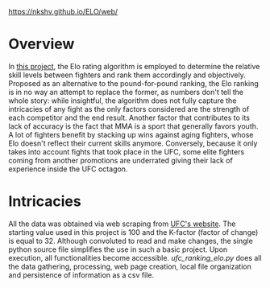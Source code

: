 https://nkshv.github.io/ELO/web/

# Overview

In [this project](https://nkshv.github.io/ELO/web/), the Elo rating algorithm is employed to determine the relative skill levels between fighters and rank
them accordingly and objectively. Proposed as an alternative to the pound-for-pound ranking, the Elo ranking is in no way an attempt
to replace the former, as numbers don't tell the whole story: while insightful, the algorithm does not fully capture the intricacies of any fight as
the only factors considered are the strength of each competitor and the end result. Another factor that contributes to its lack of accuracy is the fact
that MMA is a sport that generally favors youth. A lot of fighters benefit by stacking up wins against aging fighters, whose Elo doesn't reflect their
current skills anymore. Conversely, because it only takes into account fights that took place in the UFC, some elite fighters coming from another promotions
are underrated giving their lack of experience inside the UFC octagon.

# Intricacies
All the data was obtained via web scraping from [UFC's website](http://ufcstats.com/statistics/events/).
The starting value used in this project is 100 and the K-factor (factor of change) is equal to 32.
Although convoluted to read and make changes, the single python source file simplifies the use in such a basic project. Upon execution, all functionalities become accessible.
*ufc_ranking_elo.py* does all the data gathering, processing, web page creation, local file organization and persistence of information as a csv file.
